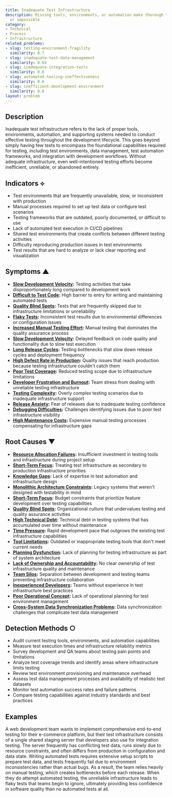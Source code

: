 ```yaml
---
title: Inadequate Test Infrastructure
description: Missing tools, environments, or automation make thorough testing slow
  or impossible
category:
- Technical
- Process
- Infrastructure
related_problems:
- slug: testing-environment-fragility
  similarity: 0.7
- slug: inadequate-test-data-management
  similarity: 0.65
- slug: inadequate-integration-tests
  similarity: 0.6
- slug: automated-tooling-ineffectiveness
  similarity: 0.6
- slug: inefficient-development-environment
  similarity: 0.6
layout: problem
---
```


## Description

Inadequate test infrastructure refers to the lack of proper tools, environments, automation, and supporting systems needed to conduct effective testing throughout the development lifecycle. This goes beyond simply having few tests to encompass the foundational capabilities required for testing, including test environments, data management, test automation frameworks, and integration with development workflows. Without adequate infrastructure, even well-intentioned testing efforts become inefficient, unreliable, or abandoned entirely.

## Indicators ⟡

- Test environments that are frequently unavailable, slow, or inconsistent with production
- Manual processes required to set up test data or configure test scenarios
- Testing frameworks that are outdated, poorly documented, or difficult to use
- Lack of automated test execution in CI/CD pipelines
- Shared test environments that create conflicts between different testing activities
- Difficulty reproducing production issues in test environments
- Test results that are hard to analyze or lack clear reporting and visualization

## Symptoms ▲

- **[Slow Development Velocity](slow-development-velocity.md):** Testing activities that take disproportionately long compared to development work
- **[Difficult to Test Code](difficult-to-test-code.md):** High barrier to entry for writing and maintaining automated tests
- **[Quality Blind Spots](quality-blind-spots.md):** Tests that are frequently skipped due to infrastructure limitations or unreliability
- **[Flaky Tests](flaky-tests.md):** Inconsistent test results due to environmental differences or configuration issues
- **[Increased Manual Testing Effort](increased-manual-testing-effort.md):** Manual testing that dominates the quality assurance process
- **[Slow Development Velocity](slow-development-velocity.md):** Delayed feedback on code quality and functionality due to slow test execution
- **[Long Release Cycles](long-release-cycles.md):** Testing bottlenecks that slow down release cycles and deployment frequency
- **[High Defect Rate in Production](high-defect-rate-in-production.md):** Quality issues that reach production because testing infrastructure couldn't catch them
- **[Poor Test Coverage](poor-test-coverage.md):** Reduced testing scope due to infrastructure limitations
- **[Developer Frustration and Burnout](developer-frustration-and-burnout.md):** Team stress from dealing with unreliable testing infrastructure
- **[Testing Complexity](testing-complexity.md):** Overly complex testing scenarios due to inadequate infrastructure support
- **[Release Anxiety](release-anxiety.md):** Fear of releases due to inadequate testing confidence
- **[Debugging Difficulties](debugging-difficulties.md):** Challenges identifying issues due to poor test infrastructure visibility
- **[High Maintenance Costs](high-maintenance-costs.md):** Expensive manual testing processes compensating for infrastructure gaps

## Root Causes ▼

- **[Resource Allocation Failures](resource-allocation-failures.md):** Insufficient investment in testing tools and infrastructure during project setup
- **[Short-Term Focus](short-term-focus.md):** Treating test infrastructure as secondary to production infrastructure priorities
- **[Knowledge Gaps](knowledge-gaps.md):** Lack of expertise in test automation and infrastructure design
- **[Monolithic Architecture Constraints](monolithic-architecture-constraints.md):** Legacy systems that weren't designed with testability in mind
- **[Short-Term Focus](short-term-focus.md):** Budget constraints that prioritize feature development over testing capabilities  
- **[Quality Blind Spots](quality-blind-spots.md):** Organizational culture that undervalues testing and quality assurance activities
- **[High Technical Debt](high-technical-debt.md):** Technical debt in testing systems that has accumulated over time without maintenance
- **[Time Pressure](time-pressure.md):** Rapid development pace that outgrows the existing test infrastructure capabilities
- **[Tool Limitations](tool-limitations.md):** Outdated or inappropriate testing tools that don't meet current needs
- **[Planning Dysfunction](planning-dysfunction.md):** Lack of planning for testing infrastructure as part of system architecture
- **[Lack of Ownership and Accountability](lack-of-ownership-and-accountability.md):** No clear ownership of test infrastructure quality and maintenance
- **[Team Silos](team-silos.md):** Separation between development and testing teams preventing infrastructure collaboration
- **[Inexperienced Developers](inexperienced-developers.md):** Teams without experience in test infrastructure best practices
- **[Poor Operational Concept](poor-operational-concept.md):** Lack of operational planning for test environment management
- **[Cross-System Data Synchronization Problems](cross-system-data-synchronization-problems.md):** Data synchronization challenges that complicate test data management

## Detection Methods ○

- Audit current testing tools, environments, and automation capabilities
- Measure test execution times and infrastructure reliability metrics
- Survey development and QA teams about testing pain points and limitations
- Analyze test coverage trends and identify areas where infrastructure limits testing
- Review test environment provisioning and maintenance overhead
- Assess test data management processes and availability of realistic test datasets
- Monitor test automation success rates and failure patterns
- Compare testing capabilities against industry standards and best practices

## Examples

A web development team wants to implement comprehensive end-to-end testing for their e-commerce platform, but their test infrastructure consists of a single shared staging server that developers also use for integration testing. The server frequently has conflicting test data, runs slowly due to resource constraints, and often differs from production in configuration and data state. Writing automated tests requires extensive setup scripts to prepare test data, and tests frequently fail due to environment inconsistencies rather than actual bugs. As a result, the team relies heavily on manual testing, which creates bottlenecks before each release. When they do attempt automated testing, the unreliable infrastructure leads to flaky tests that teams begin to ignore, ultimately providing less confidence in software quality than no automated tests at all.
